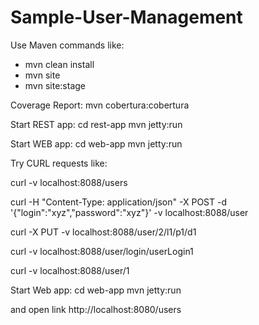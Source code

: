 # Sample-User-Management
 
Use Maven commands like:

 - mvn clean install
 - mvn site
 - mvn site:stage
 
Coverage Report: mvn cobertura:cobertura
 
Start REST app:
 cd rest-app
 mvn jetty:run


Start WEB app:
 cd web-app
 mvn jetty:run
 
Try CURL requests like:

curl -v localhost:8088/users

curl -H "Content-Type: application/json" -X POST -d '{"login":"xyz","password":"xyz"}' -v localhost:8088/user

curl -X PUT -v localhost:8088/user/2/l1/p1/d1

curl -v localhost:8088/user/login/userLogin1

curl -v localhost:8088/user/1

Start Web app:
 cd web-app
 mvn jetty:run

and open link http://localhost:8080/users 